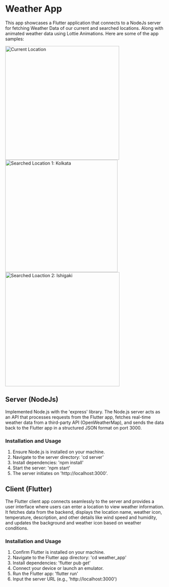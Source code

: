 # Weather App 

This app showcases a Flutter application that connects to a NodeJs server for fetching Weather Data of our current and searched locations. Along with animated weather data using Lottie Animations. Here are some of the app samples:

<img width="361" alt="Current Location" src="https://github.com/user-attachments/assets/0e6dccab-7840-4af9-aa15-437d1259ce68">

<img width="356" alt="Searched Location 1: Kolkata" src="https://github.com/user-attachments/assets/aab21999-1613-4e92-aed7-638ac18515fa">

<img width="362" alt="Searched Loaction 2: Ishigaki" src="https://github.com/user-attachments/assets/33d6c6d5-154a-47f8-b43d-df212e929c54">

## Server (NodeJs)
Implemented Node.js with the 'express' library. The Node.js server acts as an API that processes requests from the Flutter app, fetches real-time weather data from a third-party API (OpenWeatherMap), and sends the data back to the Flutter app in a structured JSON format on port 3000.

### Installation and Usage

1. Ensure Node.js is installed on your machine.
2. Navigate to the server directory: 'cd server'
3. Install dependencies: 'npm install'
4. Start the server: 'npm start'
5. The server initiates on 'http://localhost:3000'.

## Client (Flutter)

The Flutter client app connects seamlessly to the server and provides a user interface where users can enter a location to view weather information. It fetches data from the backend, displays the location name, weather icon, temperature, description, and other details like wind speed and humidity, and updates the background and weather icon based on weather conditions.

### Installation and Usage

1. Confirm Flutter is installed on your machine.
2. Navigate to the Flutter app directory: 'cd weather_app'
3. Install dependencies: 'flutter pub get'
4. Connect your device or launch an emulator.
5. Run the Flutter app: 'flutter run'
6. Input the server URL (e.g., 'http://localhost:3000')
